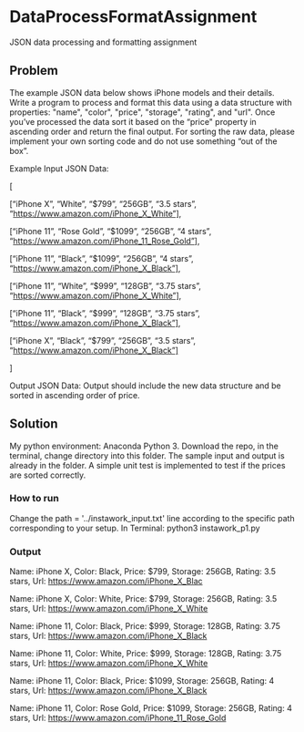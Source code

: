 # DataProcessFormatAssignment
JSON data processing and formatting assignment


## Problem

The example JSON data below shows iPhone models and their details.  Write a program to process and format this data using a data structure with properties: "name", "color", "price", "storage", "rating", and "url".  Once you’ve processed the data sort it based on the “price" property in ascending order and return the final output. For sorting the raw data, please implement your own sorting code and do not use something “out of the box”.

Example Input JSON Data:


[

[“iPhone X”, “White”, “$799”, “256GB”, “3.5 stars”, “https://www.amazon.com/iPhone_X_White”],

[“iPhone 11”, “Rose Gold”, “$1099”, “256GB”, “4 stars”, “https://www.amazon.com/iPhone_11_Rose_Gold”],

[“iPhone 11”, “Black”, “$1099”, “256GB”, “4 stars”, “https://www.amazon.com/iPhone_X_Black”],

[“iPhone 11”, “White”, “$999”, “128GB”, “3.75 stars”, “https://www.amazon.com/iPhone_X_White”],

[“iPhone 11”, “Black”, “$999”, “128GB”, “3.75 stars”, “https://www.amazon.com/iPhone_X_Black”],

[“iPhone X”, “Black”, “$799”, “256GB”, “3.5 stars”, “https://www.amazon.com/iPhone_X_Black”]

]

Output JSON Data: Output should include the new data structure and be sorted in ascending order of price.


## Solution

My python environment: Anaconda Python 3.
Download the repo, in the terminal, change directory into this folder. The sample input and output is already in the folder. A simple unit test is implemented to test if the prices are sorted correctly.

### How to run

Change the path = '../instawork_input.txt' line according to the specific path corresponding to your setup.
In Terminal:
python3 instawork_p1.py

### Output

Name: iPhone X, Color: Black, Price: $799, Storage: 256GB, Rating: 3.5 stars, Url: https://www.amazon.com/iPhone_X_Blac

Name: iPhone X, Color: White, Price: $799, Storage: 256GB, Rating: 3.5 stars, Url: https://www.amazon.com/iPhone_X_White

Name: iPhone 11, Color: Black, Price: $999, Storage: 128GB, Rating: 3.75 stars, Url: https://www.amazon.com/iPhone_X_Black

Name: iPhone 11, Color: White, Price: $999, Storage: 128GB, Rating: 3.75 stars, Url: https://www.amazon.com/iPhone_X_White

Name: iPhone 11, Color: Black, Price: $1099, Storage: 256GB, Rating: 4 stars, Url: https://www.amazon.com/iPhone_X_Black

Name: iPhone 11, Color: Rose Gold, Price: $1099, Storage: 256GB, Rating: 4 stars, Url: https://www.amazon.com/iPhone_11_Rose_Gold
